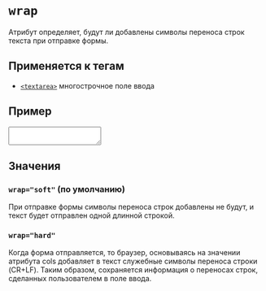 # `wrap`

Атрибут определяет, будут ли добавлены символы переноса строк текста при отправке формы.

## Применяется к тегам

- [`<textarea>`](../../TAGS/FORM/textarea.md) многострочное поле ввода

## Пример

<textarea wrap="soft"></textarea>

## Значения

### `wrap="soft"` (по умолчанию)

При отправке формы символы переноса строк добавлены не будут, и текст будет отправлен одной длинной строкой.

### `wrap="hard"`

Когда форма отправляется, то браузер, основываясь на значении атрибута cols добавляет в текст служебные символы переноса строки (CR+LF). Таким образом, сохраняется информация о переносах строк, сделанных пользователем в поле ввода.
